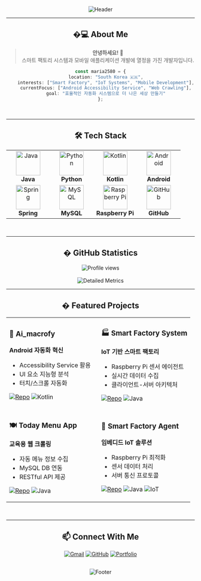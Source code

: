 <div align="center">
  
<img src="https://capsule-render.vercel.app/api?type=waving&color=0:667eea,100:764ba2&height=250&section=header&text=maria2580&fontSize=80&fontColor=ffffff&animation=fadeIn&fontAlignY=38&desc=IoT%20%26%20Mobile%20Developer&descAlignY=55&descAlign=50" alt="Header" />

---

## �‍💻 About Me

> **안녕하세요!** 🚀  
> 스마트 팩토리 시스템과 모바일 애플리케이션 개발에 열정을 가진 개발자입니다.

```typescript
const maria2580 = {
    location: "South Korea 🇰🇷",
    interests: ["Smart Factory", "IoT Systems", "Mobile Development"],
    currentFocus: ["Android Accessibility Service", "Web Crawling"],
    goal: "효율적인 자동화 시스템으로 더 나은 세상 만들기"
};
```

<br/>

---

## 🛠️ Tech Stack

<table>
<tr>
    <td align="center" width="25%">
        <img src="https://techstack-generator.vercel.app/java-icon.svg" alt="Java" width="65" height="65" />
        <br><strong>Java</strong>
    </td>
    <td align="center" width="25%">
        <img src="https://techstack-generator.vercel.app/python-icon.svg" alt="Python" width="65" height="65" />
        <br><strong>Python</strong>
    </td>
    <td align="center" width="25%">
        <img src="https://cdn.jsdelivr.net/gh/devicons/devicon/icons/kotlin/kotlin-original.svg" alt="Kotlin" width="65" height="65" />
        <br><strong>Kotlin</strong>
    </td>
    <td align="center" width="25%">
        <img src="https://cdn.jsdelivr.net/gh/devicons/devicon/icons/android/android-original.svg" alt="Android" width="65" height="65" />
        <br><strong>Android</strong>
    </td>
</tr>
<tr>
    <td align="center" width="25%">
        <img src="https://cdn.jsdelivr.net/gh/devicons/devicon/icons/spring/spring-original.svg" alt="Spring" width="65" height="65" />
        <br><strong>Spring</strong>
    </td>
    <td align="center" width="25%">
        <img src="https://techstack-generator.vercel.app/mysql-icon.svg" alt="MySQL" width="65" height="65" />
        <br><strong>MySQL</strong>
    </td>
    <td align="center" width="25%">
        <img src="https://cdn.jsdelivr.net/gh/devicons/devicon/icons/raspberrypi/raspberrypi-original.svg" alt="Raspberry Pi" width="65" height="65" />
        <br><strong>Raspberry Pi</strong>
    </td>
    <td align="center" width="25%">
        <img src="https://techstack-generator.vercel.app/github-icon.svg" alt="GitHub" width="65" height="65" />
        <br><strong>GitHub</strong>
    </td>
</tr>
</table>

<br/>

---

## � GitHub Statistics

<div align="center">
  
<img src="https://komarev.com/ghpvc/?username=maria2580&color=667eea&style=for-the-badge&label=PROFILE+VIEWS" alt="Profile views" />

</div>

<br/>
<img src="https://metrics.lecoq.io/maria2580?template=classic&base.header=0&base.activity=0&base.community=0&base.repositories=0&base.metadata=0&isocalendar=1&languages=1&lines=1&config.timezone=Asia%2FSeoul" alt="Detailed Metrics" />

<br/>

---

## � Featured Projects

<table>
<tr>
<td width="50%">

### 🤖 Ai_macrofy
**Android 자동화 혁신**
- Accessibility Service 활용
- UI 요소 지능형 분석
- 터치/스크롤 자동화

[![Repo](https://img.shields.io/badge/Repository-667eea?style=for-the-badge&logo=github&logoColor=white)](https://github.com/maria2580/Ai_macrofy)
![Kotlin](https://img.shields.io/badge/Kotlin-7F52FF?style=flat-square&logo=kotlin&logoColor=white)

</td>
<td width="50%">

### 🏭 Smart Factory System
**IoT 기반 스마트 팩토리**
- Raspberry Pi 센서 에이전트
- 실시간 데이터 수집
- 클라이언트-서버 아키텍처

[![Repo](https://img.shields.io/badge/Repository-667eea?style=for-the-badge&logo=github&logoColor=white)](https://github.com/maria2580/SmartFactoryServer)
![Java](https://img.shields.io/badge/Java-007396?style=flat-square&logo=java&logoColor=white)

</td>
</tr>
<tr>
<td width="50%">

### 🍽️ Today Menu App
**교육용 웹 크롤링**
- 자동 메뉴 정보 수집
- MySQL DB 연동
- RESTful API 제공

[![Repo](https://img.shields.io/badge/Repository-667eea?style=for-the-badge&logo=github&logoColor=white)](https://github.com/maria2580/Today_menu_app)
![Java](https://img.shields.io/badge/Java-007396?style=flat-square&logo=java&logoColor=white)

</td>
<td width="50%">

### 📡 Smart Factory Agent
**임베디드 IoT 솔루션**
- Raspberry Pi 최적화
- 센서 데이터 처리
- 서버 통신 프로토콜

[![Repo](https://img.shields.io/badge/Repository-667eea?style=for-the-badge&logo=github&logoColor=white)](https://github.com/maria2580/Smart-Factory-Agent)
![Java](https://img.shields.io/badge/Java-007396?style=flat-square&logo=java&logoColor=white)
![IoT](https://img.shields.io/badge/IoT-A22846?style=flat-square&logo=raspberrypi&logoColor=white)

</td>
</tr>
</table>

<br/>

---

## 📫 Connect With Me

<div align="center">

[![Gmail](https://img.shields.io/badge/Gmail-EA4335?style=for-the-badge&logo=gmail&logoColor=white)](mailto:marin6670@gmail.com)
[![GitHub](https://img.shields.io/badge/GitHub-181717?style=for-the-badge&logo=github&logoColor=white)](https://github.com/maria2580)
[![Portfolio](https://img.shields.io/badge/Portfolio-667eea?style=for-the-badge&logo=About.me&logoColor=white)](https://github.com/maria2580)

</div>

<br/>

<img src="https://capsule-render.vercel.app/api?type=waving&color=0:667eea,100:764ba2&height=120&section=footer" alt="Footer" />

</div>